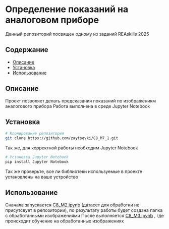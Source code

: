 # Определение показаний на аналоговом приборе

Данный репозиторий посвящен одному из заданий REAskills 2025

## Содержание

- [Описание](#описание)
- [Установка](#установка)
- [Использование](#использование)

## Описание

Проект позволяет делать предсказания показаний по изображениям аналогового прибора
Работа выполнена в среде Jupyter Notebook

## Установка

```bash
# Клонирование репозитория
git clone https://github.com/zaytsevki/C8_M7_1.git
```
Так же, для корректной работы необходим Jupyter Notebook
```bash
# Установка Jupyter Notebook
pip install Jupyter Notebook
```
Так же проверьте, все ли библиотеки используемые в проекте установлены на ваше устройство

## Использование

Сначала запускается [C8_M2.ipynb](C8_M2.ipynb) (датасет для обработки не присутсвует в репозитории), по результату работы будет создана папка с обработанными изображениями
После выполняется [C8_M3.ipynb](C8_M3.ipynb) , где происходит обучение на обработанных изображениях 
